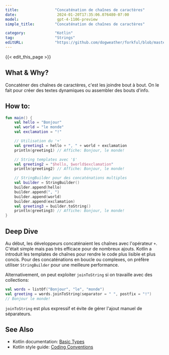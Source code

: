 ```yaml
---
title:                "Concaténation de chaînes de caractères"
date:                  2024-01-20T17:35:06.076480-07:00
model:                 gpt-4-1106-preview
simple_title:         "Concaténation de chaînes de caractères"

category:             "Kotlin"
tag:                  "Strings"
editURL:              "https://github.com/dogweather/forkful/blob/master/content/fr/kotlin/concatenating-strings.md"
---
```


{{< edit_this_page >}}

## What & Why?
Concaténer des chaînes de caractères, c'est les joindre bout à bout. On le fait pour créer des textes dynamiques ou assembler des bouts d'info.

## How to:
```Kotlin
fun main() {
    val hello = "Bonjour"
    val world = "le monde"
    val exclamation = "!"

    // Utilisation du '+'
    val greeting1 = hello + ", " + world + exclamation
    println(greeting1) // Affiche: Bonjour, le monde!

    // String templates avec '$'
    val greeting2 = "$hello, $world$exclamation"
    println(greeting2) // Affiche: Bonjour, le monde!

    // StringBuilder pour des concaténations multiples
    val builder = StringBuilder()
    builder.append(hello)
    builder.append(", ")
    builder.append(world)
    builder.append(exclamation)
    val greeting3 = builder.toString()
    println(greeting3) // Affiche: Bonjour, le monde!
}
```

## Deep Dive
Au début, les développeurs concaténaient les chaînes avec l'opérateur `+`. C'était simple mais pas très efficace pour de nombreux ajouts. Kotlin a introduit les templates de chaînes pour rendre le code plus lisible et plus concis. Pour des concaténations en boucle ou complexes, on préfère utiliser `StringBuilder` pour une meilleure performance.

Alternativement, on peut exploiter `joinToString` si on travaille avec des collections:

```Kotlin
val words = listOf("Bonjour", "le", "monde")
val greeting = words.joinToString(separator = " ", postfix = "!") 
// Bonjour le monde!
```
`joinToString` est plus expressif et évite de gérer l'ajout manuel de séparateurs.

## See Also
- Kotlin documentation: [Basic Types](https://kotlinlang.org/docs/basic-types.html)
- Kotlin style guide: [Coding Conventions](https://kotlinlang.org/docs/coding-conventions.html#string-templates)
